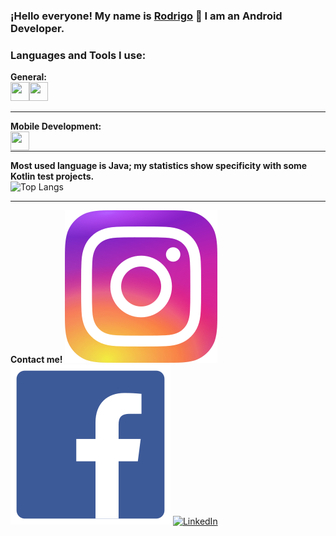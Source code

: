 ### ¡Hello everyone! My name is [Rodrigo](https://github.com/Ferre-89) 👋 I am an Android Developer. 

### Languages and Tools I use:

__General:__ 
<br />
<img align="bottom" src="https://raw.githubusercontent.com/jmnote/z-icons/master/svg/git.svg" width="30" height="30" />
<img align="left" src="https://raw.githubusercontent.com/jmnote/z-icons/master/svg/github.svg" width="30" height="30" />
<br />

---
__Mobile Development:__
<br />
<img align="left" src="https://raw.githubusercontent.com/jmnote/z-icons/master/svg/java.svg" width="30" height="30" />
<br />

---
__Most used language is Java; my statistics show specificity with some Kotlin test projects.__
<br />
![Top Langs](https://github-readme-stats.vercel.app/api/top-langs/?username=Ferre-89&show_icons=true&theme=tokyonight)
<br />

---
__Contact me!__
[![Instagram](https://github.com/wle8300/instagram-logo/blob/master/logo.svg)](https://www.instagram.com/rodri.ferreira.89/)
[![Facebook](https://raw.githubusercontent.com/devicons/devicon/2809b567852a4648062a2d3e7c1c531367458c0b/icons/facebook/facebook-original.svg)](https://www.facebook.com/rodrigo.ferreira.79677/)
[![LinkedIn](https://cdn.worldvectorlogo.com/logos/linkedin-icon-2.svg)](https://www.linkedin.com/in/rodrigoferreira1989/)


